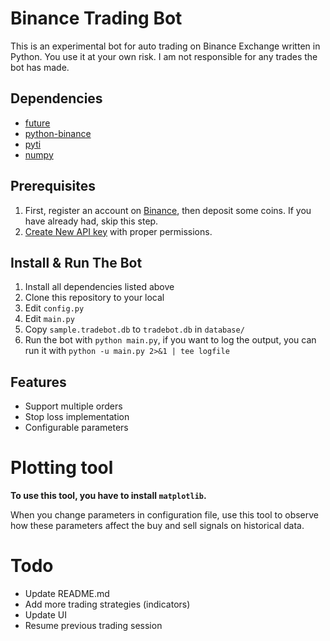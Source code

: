 # Binance Trading Bot

This is an experimental bot for auto trading on Binance Exchange written in Python. You use it at your own risk. I am not responsible for any trades the bot has made.

## Dependencies

+ [future](https://github.com/PythonCharmers/python-future)
+ [python-binance](https://github.com/sammchardy/python-binance)
+ [pyti](https://github.com/kylejusticemagnuson/pyti)
+ [numpy](https://github.com/numpy/numpy)


## Prerequisites

1. First, register an account on [Binance](https://www.binance.com/register.html?ref=22639199), then deposit some coins. If you have already had, skip this step.
2. [Create New API key](https://www.binance.com/userCenter/createApi.html) with proper permissions.

## Install & Run The Bot

1. Install all dependencies listed above
2. Clone this repository to your local
3. Edit `config.py`
4. Edit `main.py`
5. Copy `sample.tradebot.db` to `tradebot.db` in `database/`
6. Run the bot with `python main.py`, if you want to log the output, you can run it with `python -u main.py 2>&1 | tee logfile`

## Features

+ Support multiple orders
+ Stop loss implementation
+ Configurable parameters


# Plotting tool

**To use this tool, you have to install `matplotlib`.**

When you change parameters in configuration file, use this tool to observe how these parameters affect the buy and sell signals on historical data.

# Todo

+ Update README.md
+ Add more trading strategies (indicators)
+ Update UI
+ Resume previous trading session

